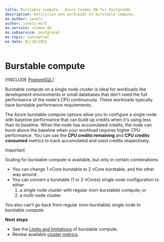 ```yaml
---
title: Burstable compute - Azure Cosmos DB for PostgreSQL
description: Definition and workloads of burstable compute.
ms.author: jonels
author: jonels-msft
ms.service: cosmos-db
ms.subservice: postgresql
ms.topic: conceptual
ms.date: 01/18/2023
---
```


# Burstable compute

[!INCLUDE [PostgreSQL](../includes/appliesto-postgresql.md)]

Burstable compute on a single node cluster is ideal for workloads like
development environments or small databases that don't need the full
performance of the node's CPU continuously. These workloads typically have
burstable performance requirements.

The Azure burstable compute options allow you to configure a single node with
baseline performance that can build up credits when it's using less than its
baseline. When the node has accumulated credits, the node can burst above the
baseline when your workload requires higher CPU performance. You can use the
**CPU credits remaining** and **CPU credits consumed** metrics to track
accumulated and used credits respectively.

> [!IMPORTANT]
>
> Scaling for burstable compute is available, but only in certain combinations:
>
> * You can change 1 vCore burstable to 2 vCore burstable, and the other way
>   around.
> * You can convert a burstable (1 or 2 vCores) single node configuration to
>   either
>   1. a single node cluster with regular (non-burstable) compute; or
>   2. a multi-node cluster.
>
> You also can't go back from regular (non-burstable) single node to burstable
> compute.

**Next steps**

* See the [Limits and limitations](reference-limits.md#burstable-compute) of
  burstable compute.
* Review available [cluster metrics](concepts-monitoring.md#metrics).
